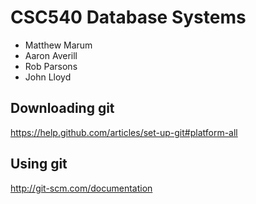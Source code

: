 CSC540 Database Systems
======
- Matthew Marum
- Aaron Averill
- Rob Parsons
- John Lloyd

Downloading git
---------------
https://help.github.com/articles/set-up-git#platform-all


Using git
---------
http://git-scm.com/documentation
